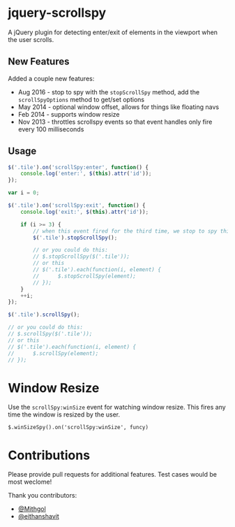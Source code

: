 # jquery-scrollspy

A jQuery plugin for detecting enter/exit of elements in the viewport when the user scrolls.

## New Features

Added a couple new features:

 * Aug 2016 - stop to spy with the `stopScrollSpy` method, add the `scrollSpyOptions` method to get/set options
 * May 2014 - optional window offset, allows for things like floating navs
 * Feb 2014 - supports window resize
 * Nov 2013 - throttles scrollspy events so that event handles only fire every 100 milliseconds

## Usage

```js
$('.tile').on('scrollSpy:enter', function() {
	console.log('enter:', $(this).attr('id'));
});

var i = 0;

$('.tile').on('scrollSpy:exit', function() {
	console.log('exit:', $(this).attr('id'));

	if (i >= 3) {
		// when this event fired for the third time, we stop to spy this element
		$('.tile').stopScrollSpy();

		// or you could do this:
		// $.stopScrollSpy($('.tile'));
		// or this
		// $('.tile').each(function(i, element) {
		// 		$.stopScrollSpy(element);
		// });
	}
	++i;
});

$('.tile').scrollSpy();

// or you could do this:
// $.scrollSpy($('.tile'));
// or this
// $('.tile').each(function(i, element) {
// 		$.scrollSpy(element);
// });

```

# Window Resize

Use the ```scrollSpy:winSize``` event for watching window resize.  This fires any time the window is resized by the user.

```
$.winSizeSpy().on('scrollSpy:winSize', funcy)
```

# Contributions

Please provide pull requests for additional features.  Test cases would be most weclome!

Thank you contributors:

 * [@Mithgol](https://github.com/Mithgol)
 * [@eithanshavit](https://github.com/eithanshavit)
